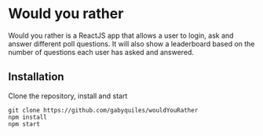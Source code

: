# Would you rather
Would you rather is a ReactJS app that allows a user to login, 
ask and answer different poll questions. It will also show a 
leaderboard based on the number of questions each user has 
asked and answered. 

## Installation
Clone the repository, install and start

`git clone https://github.com/gabyquiles/wouldYouRather`  
`npm install`  
`npm start` 

